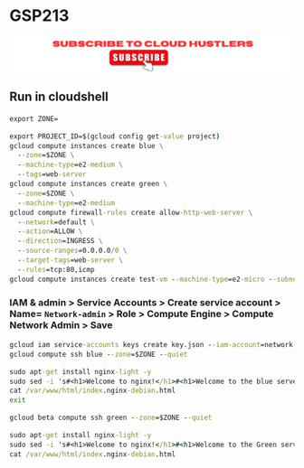 # GSP213
[![](https://github.com/CodingWithHardik/CodingWithHardik/blob/main/img/subscribe_button.png)](https://www.youtube.com/@CloudHustlers)
## Run in cloudshell
```cmd
export ZONE=
```
```cmd
export PROJECT_ID=$(gcloud config get-value project)
gcloud compute instances create blue \
  --zone=$ZONE \
  --machine-type=e2-medium \
  --tags=web-server
gcloud compute instances create green \
  --zone=$ZONE \
  --machine-type=e2-medium 
gcloud compute firewall-rules create allow-http-web-server \
  --network=default \
  --action=ALLOW \
  --direction=INGRESS \
  --source-ranges=0.0.0.0/0 \
  --target-tags=web-server \
  --rules=tcp:80,icmp
gcloud compute instances create test-vm --machine-type=e2-micro --subnet=default --zone=$ZONE
```
### IAM & admin > Service Accounts > Create service account > Name= `Network-admin` > Role > Compute Engine > Compute Network Admin > Save
```cmd
gcloud iam service-accounts keys create key.json --iam-account=network-admin@$PROJECT_ID.iam.gserviceaccount.com
gcloud compute ssh blue --zone=$ZONE --quiet
```
```cmd
sudo apt-get install nginx-light -y
sudo sed -i 's#<h1>Welcome to nginx!</h1>#<h1>Welcome to the blue server!</h1>#' /var/www/html/index.nginx-debian.html
cat /var/www/html/index.nginx-debian.html
exit
```
```cmd
gcloud beta compute ssh green --zone=$ZONE --quiet
```
```cmd
sudo apt-get install nginx-light -y
sudo sed -i 's#<h1>Welcome to nginx!</h1>#<h1>Welcome to the Green server!</h1>#' /var/www/html/index.nginx-debian.html
cat /var/www/html/index.nginx-debian.html
```
